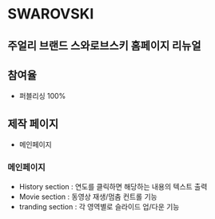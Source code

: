 # SWAROVSKI
## 주얼리 브랜드 스와로브스키 홈페이지 리뉴얼

## 참여율
 - 퍼블리싱 100%

## 제작 페이지
 - 메인페이지

### 메인페이지
 - History section : 연도를 클릭하면 해당하는 내용의 텍스트 출력
 - Movie section : 동영상 재생/멈춤 컨트롤 기능
 - tranding section : 각 영역별로 슬라이드 업/다운 기능